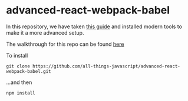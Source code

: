 # advanced-react-webpack-babel

In this repository, we have taken [this guide](https://nasidulislam.hashnode.dev/beginners-guide-to-minimal-react-webpack-4-babel-7-project-setup-ck7m7erad00ec8ss1xzmfntqm)
and installed modern tools to make it a more advanced setup.

The walkthrough for this repo can be found [here](https://nasidulislam.hashnode.dev/advanced-react-webpack-4-babel-7-web-application-setup-ck8ytdqpn0179n3s1us66l466)

To install

`git clone https://github.com/all-things-javascript/advanced-react-webpack-babel.git`

...and then

`npm install`
